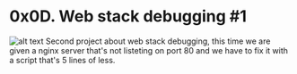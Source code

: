 # 0x0D. Web stack debugging #1
![alt text](https://s3.amazonaws.com/intranet-projects-files/holbertonschool-sysadmin_devops/271/B4eeypV.jpg)
Second project about web stack debugging, this time we are given a nginx server that's not listeting on port 80 and we have to fix it with a script that's 5 lines of less.


